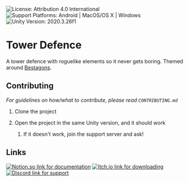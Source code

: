 ![License: Attribution 4.0 International](https://img.shields.io/badge/license-Attribution%204.0%20International-lightgrey)
![Support Platforms: Android | MacOS/OS X | Windows](https://img.shields.io/badge/platform-Android_|_MacOS/OSX_|_Windows-lightgrey)
![Unity Version: 2020.3.26f1](https://img.shields.io/static/v1?logo=unity&label=Unity%20Version&message=2020.3.26f1&color=blue)

# Tower Defence

A tower defence with roguelike elements so it never gets boring. Themed around [Bestagons](https://youtu.be/thOifuHs6eY).

## Contributing
*For guidelines on how/what to contribute, please read `CONTRIBUTING.md`*

1. Clone the project
2. Open the project in the same Unity version, and it should work

   1. If it doesn't work, join the support server and ask! 

## Links

[![Notion.so link for documentation](https://img.shields.io/static/v1?logo=notion&label=Notion.so&message=Documentation&color=blue)](https://www.notion.so/Bestagon-Defence-Design-Document-3af38b2be320481580979110f3c373ef)
[![Itch.io link for downloading](https://img.shields.io/static/v1?logo=itchdotio&label=Itch.io&message=Download&color=success)](https://greenfoot5.itch.io/bestagon-defence)
[![Discord link for support](https://img.shields.io/static/v1?logo=discord&logoColor=FFFFFF&label=Itch.io&message=Community&color=5865F2)](https://discord.gg/zeDey9v)